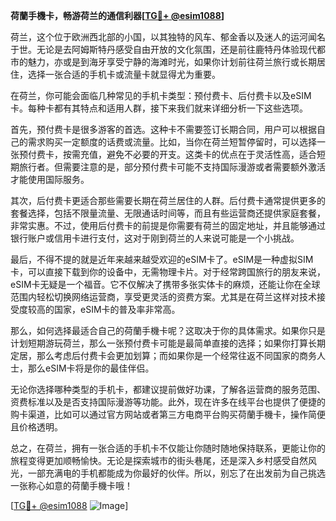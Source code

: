 **荷蘭手機卡，畅游荷兰的通信利器[[TG💪+ @esim1088](https://t.me/s/esim1088)]**

荷兰，这个位于欧洲西北部的小国，以其独特的风车、郁金香以及迷人的运河闻名于世。无论是去阿姆斯特丹感受自由开放的文化氛围，还是前往鹿特丹体验现代都市的魅力，亦或是到海牙享受宁静的海滩时光，如果你计划前往荷兰旅行或长期居住，选择一张合适的手机卡或流量卡就显得尤为重要。

在荷兰，你可能会面临几种常见的手机卡类型：预付费卡、后付费卡以及eSIM卡。每种卡都有其特点和适用人群，接下来我们就来详细分析一下这些选项。

首先，预付费卡是很多游客的首选。这种卡不需要签订长期合同，用户可以根据自己的需求购买一定额度的话费或流量。比如，当你在荷兰短暂停留时，可以选择一张预付费卡，按需充值，避免不必要的开支。这类卡的优点在于灵活性高，适合短期旅行者。但需要注意的是，部分预付费卡可能不支持国际漫游或者需要额外激活才能使用国际服务。

其次，后付费卡更适合那些需要长期在荷兰居住的人群。后付费卡通常提供更多的套餐选择，包括不限量流量、无限通话时间等，而且有些运营商还提供家庭套餐，非常实惠。不过，使用后付费卡的前提是你需要有荷兰的固定地址，并且能够通过银行账户或信用卡进行支付，这对于刚到荷兰的人来说可能是一个小挑战。

最后，不得不提的就是近年来越来越受欢迎的eSIM卡了。eSIM是一种虚拟SIM卡，可以直接下载到你的设备中，无需物理卡片。对于经常跨国旅行的朋友来说，eSIM卡无疑是一个福音。它不仅解决了携带多张实体卡的麻烦，还能让你在全球范围内轻松切换网络运营商，享受更灵活的资费方案。尤其是在荷兰这样对技术接受度较高的国家，eSIM卡的普及率非常高。

那么，如何选择最适合自己的荷蘭手機卡呢？这取决于你的具体需求。如果你只是计划短期游玩荷兰，那么一张预付费卡可能是最简单直接的选择；如果你打算长期定居，那么考虑后付费卡会更加划算；而如果你是一个经常往返不同国家的商务人士，那么eSIM卡将是你的最佳伴侣。

无论你选择哪种类型的手机卡，都建议提前做好功课，了解各运营商的服务范围、资费标准以及是否支持国际漫游等功能。此外，现在许多在线平台也提供了便捷的购卡渠道，比如可以通过官方网站或者第三方电商平台购买荷蘭手機卡，操作简便且价格透明。

总之，在荷兰，拥有一张合适的手机卡不仅能让你随时随地保持联系，更能让你的旅程变得更加顺畅愉快。无论是探索城市的街头巷尾，还是深入乡村感受自然风光，一部充满电的手机都能成为你最好的伙伴。所以，别忘了在出发前为自己挑选一张称心如意的荷蘭手機卡哦！

[[TG💪+ @esim1088](https://t.me/s/esim1088) ![Image](https://i.postimg.cc/4NQfJmqS/Snipaste-2025-05-13-00-14-12.png)]